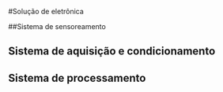 
#Solução de eletrônica


##Sistema de sensoreamento

## Sistema de aquisição e condicionamento

## Sistema de processamento
